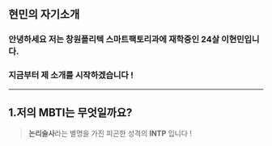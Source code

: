 ## 현민의 자기소개

### 안녕하세요 저는 창원폴리텍 스마트팩토리과에 재학중인 24살 이현민입니다.
### 지금부터 제 소개를 시작하겠습니다 !
---
## 1.저의 MBTI는 무엇일까요?
> **논리술사**라는 별명을 가진 피곤한 성격의 **INTP** 입니다 !

